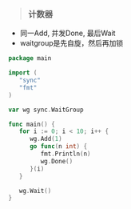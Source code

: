 > ### 计数器

- 同一Add, 并发Done, 最后Wait
- waitgroup是先自旋，然后再加锁

```go
package main

import (
   "sync"
   "fmt"
)

var wg sync.WaitGroup

func main() {
   for i := 0; i < 10; i++ {
      wg.Add(1)
      go func(n int) {
         fmt.Println(n)
         wg.Done()
      }(i)
   }

   wg.Wait()
}

```
